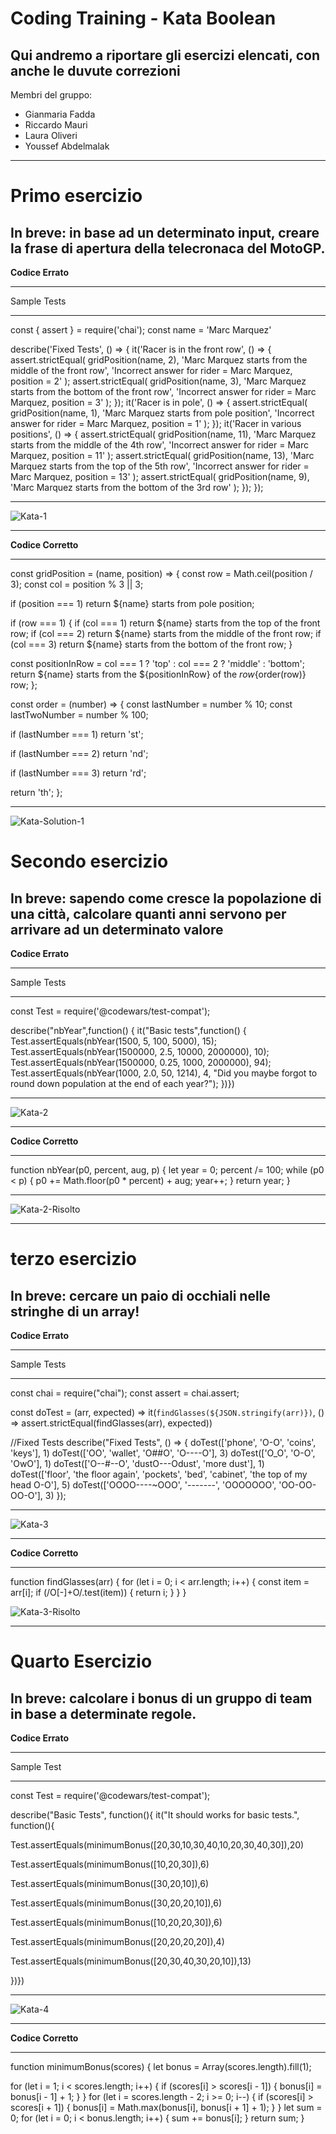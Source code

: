 <h1>Coding Training - Kata Boolean</h1>
<h2>Qui andremo a riportare gli esercizi elencati, con anche le duvute correzioni</h2>
<p>Membri del gruppo:</p>
<ul>
  <li>Gianmaria Fadda</li>
  <li>Riccardo Mauri</li>
  <li>Laura Oliveri</li>
  <li>Youssef Abdelmalak</li>
</ul>
<hr>
<h1>Primo esercizio</h1>
<h2>In breve: in base ad un determinato input, creare la frase di apertura della telecronaca del MotoGP.</h2>
<b>Codice Errato</b>
<hr>
<p>Sample Tests</p>
<hr>
<p>const { assert } = require('chai');
const name = 'Marc Marquez'

describe('Fixed Tests', () => {
  it('Racer is in the front row', () => {
    assert.strictEqual(
      gridPosition(name, 2),
      'Marc Marquez starts from the middle of the front row',
      'Incorrect answer for rider = Marc Marquez, position = 2'
    );
    assert.strictEqual(
      gridPosition(name, 3),
      'Marc Marquez starts from the bottom of the front row',
      'Incorrect answer for rider = Marc Marquez, position = 3'
    );
  });
  it('Racer is in pole', () => {
    assert.strictEqual(
      gridPosition(name, 1),
      'Marc Marquez starts from pole position',
      'Incorrect answer for rider = Marc Marquez, position = 1'
    );
  });
  it('Racer in various positions', () => {
    assert.strictEqual(
      gridPosition(name, 11),
      'Marc Marquez starts from the middle of the 4th row',
      'Incorrect answer for rider = Marc Marquez, position = 11'
    );
    assert.strictEqual(
      gridPosition(name, 13),
      'Marc Marquez starts from the top of the 5th row',
      'Incorrect answer for rider = Marc Marquez, position = 13'
    );
    assert.strictEqual(
      gridPosition(name, 9),
      'Marc Marquez starts from the bottom of the 3rd row'
    );
  });
});
</p>
<hr>
<img src="https://github.com/user-attachments/assets/9777256a-3345-4618-898d-22dc1b08a187" alt="Kata-1">
<hr>
<b>Codice Corretto</b>
<hr>
<p>const gridPosition = (name, position) => {
  const row = Math.ceil(position / 3);
  const col = position % 3 || 3;

  if (position === 1) 
    return ${name} starts from pole position;

  if (row === 1) {
    if (col === 1)
      return ${name} starts from the top of the front row;
    if (col === 2)
      return ${name} starts from the middle of the front row;
    if (col === 3)
      return ${name} starts from the bottom of the front row;
  }

  const positionInRow = col === 1 ? 'top' : col === 2 ? 'middle' : 'bottom';
  return ${name} starts from the ${positionInRow} of the ${row}${order(row)} row;
};

const order = (number) => {
  const lastNumber = number % 10;
  const lastTwoNumber = number % 100;

  if (lastNumber === 1) 
    return 'st';

  if (lastNumber === 2) 
    return 'nd';

  if (lastNumber === 3) 
    return 'rd';

  return 'th';
};</p>
<hr>
<img src="https://github.com/user-attachments/assets/977454a5-d7b8-4093-949a-48bf96b89d8f" alt="Kata-Solution-1">

<h1>Secondo esercizio</h1>
<h2>In breve: sapendo come cresce la popolazione di una città, calcolare quanti anni servono per arrivare ad un determinato valore</h2>
<b>Codice Errato</b>
<hr>
<p>Sample Tests</p>
<hr> 
<p>const Test = require('@codewars/test-compat');

describe("nbYear",function() {
it("Basic tests",function() {    
    Test.assertEquals(nbYear(1500, 5, 100, 5000), 15);
    Test.assertEquals(nbYear(1500000, 2.5, 10000, 2000000), 10);
    Test.assertEquals(nbYear(1500000, 0.25, 1000, 2000000), 94);
    Test.assertEquals(nbYear(1000, 2.0, 50, 1214), 4, "Did you maybe forgot to round down population at the end of each year?");
})})</p>
<hr>
<img src="https://github.com/user-attachments/assets/e70c8c1f-8445-496e-b8c9-ad415dce3193" alt="Kata-2">
<hr>

<b>Codice Corretto</b>
<hr>
<p>function nbYear(p0, percent, aug, p) {
  let year = 0;
    percent /= 100;
  while (p0 < p) {
    p0 += Math.floor(p0 * percent) + aug;
    year++;
  }
  return year;
}</p>
<hr>
<img src="https://github.com/user-attachments/assets/1e6ae653-60f7-4e2a-8e00-77f3d0042350" alt="Kata-2-Risolto">
<hr>
<h1>terzo esercizio</h1>
<h2>In breve: cercare un paio di occhiali nelle stringhe di un array!</h2>
<b>Codice Errato</b>
<hr>
<p>Sample Tests</p>
<hr>
<p>const chai = require("chai");
const assert = chai.assert;

const doTest = (arr, expected) => 
  it(`findGlasses(${JSON.stringify(arr)})`, () => assert.strictEqual(findGlasses(arr), expected))

//Fixed Tests
describe("Fixed Tests", () => {
  doTest(['phone', 'O-O', 'coins', 'keys'], 1)
  doTest(['OO', 'wallet', 'O##O', 'O----O'], 3)
  doTest(['O_O', 'O-O', 'OwO'], 1)
  doTest(['O--#--O', 'dustO---Odust', 'more dust'], 1)
  doTest(['floor', 'the floor again', 'pockets', 'bed', 'cabinet', 'the top of my head O-O'], 5)
  doTest(['OOOO----~OOO', '-------', 'OOOOOOO', 'OO-OO-OO-O'], 3)
});</p>
<hr>
<img src="https://github.com/user-attachments/assets/5694a87b-6cfd-42be-a681-43b8fcd4332e" alt="Kata-3">
<hr>
<b>Codice Corretto</b>
<hr>
<p>function findGlasses(arr) {
    for (let i = 0; i < arr.length; i++) {
        const item = arr[i];
        if (/O[-]+O/.test(item)) {
            return i;
        }
    }
}</p>
<img src="https://github.com/user-attachments/assets/f0217b0d-98b4-4e61-a700-2988158ccd76" alt="Kata-3-Risolto">
<hr>
<h1>Quarto Esercizio</h1>
<h2>In breve: calcolare i bonus di un gruppo di team in base a determinate regole.</h2>
<b>Codice Errato</b>
<hr>
<p>Sample Test</p>
<hr>
<p>const Test = require('@codewars/test-compat');

describe("Basic Tests", function(){ 
it("It should works for basic tests.", function(){

Test.assertEquals(minimumBonus([20,30,10,30,40,10,20,30,40,30]),20)

Test.assertEquals(minimumBonus([10,20,30]),6)

Test.assertEquals(minimumBonus([30,20,10]),6)

Test.assertEquals(minimumBonus([30,20,20,10]),6)

Test.assertEquals(minimumBonus([10,20,20,30]),6)

Test.assertEquals(minimumBonus([20,20,20,20]),4)

Test.assertEquals(minimumBonus([20,30,40,30,20,10]),13)

})})</p>
<hr>
<img src="https://github.com/user-attachments/assets/ed64abc9-c75f-4f32-ae8e-932e9d76670c" alt="Kata-4">
<hr>
<b>Codice Corretto</b>
<hr>
<p>
  function minimumBonus(scores) {
    let bonus = Array(scores.length).fill(1);

  for (let i = 1; i < scores.length; i++) {
        if (scores[i] > scores[i - 1]) {
            bonus[i] = bonus[i - 1] + 1;
        }
    }
    for (let i = scores.length - 2; i >= 0; i--) {
        if (scores[i] > scores[i + 1]) {
            bonus[i] = Math.max(bonus[i], bonus[i + 1] + 1);
        }
    }
    let sum = 0;
    for (let i = 0; i < bonus.length; i++) {
        sum += bonus[i];
    }
    return sum;
}
</p>
